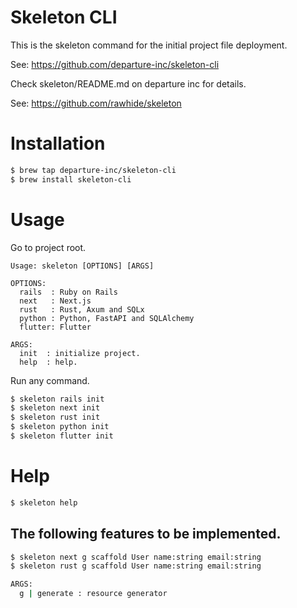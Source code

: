 # Skeleton CLI

This is the skeleton command for the initial project file deployment.

See: https://github.com/departure-inc/skeleton-cli

Check skeleton/README.md on departure inc for details.

See: https://github.com/rawhide/skeleton

# Installation

```bash
$ brew tap departure-inc/skeleton-cli
$ brew install skeleton-cli
```

# Usage

Go to project root.

```
Usage: skeleton [OPTIONS] [ARGS]

OPTIONS:
  rails  : Ruby on Rails
  next   : Next.js
  rust   : Rust, Axum and SQLx
  python : Python, FastAPI and SQLAlchemy
  flutter: Flutter

ARGS:
  init  : initialize project.
  help  : help.
```

Run any command.

```bash
$ skeleton rails init
$ skeleton next init
$ skeleton rust init
$ skeleton python init
$ skeleton flutter init
```

# Help

```bash
$ skeleton help
```

## The following features to be implemented.

```bash
$ skeleton next g scaffold User name:string email:string
$ skeleton rust g scaffold User name:string email:string

ARGS:
  g | generate : resource generator
```

